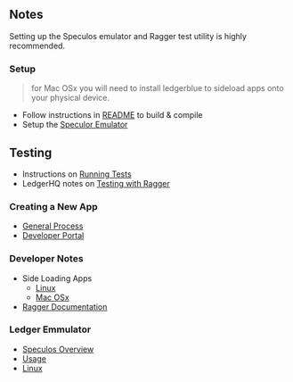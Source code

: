 ## Notes

Setting up the Speculos emulator and Ragger test utility is highly recommended.

### Setup

> for Mac OSx you will need to install ledgerblue to sideload apps onto your physical device.

- Follow instructions in [README](../README.md) to build & compile
- Setup the [Speculor Emulator](./speculos-emulator-setup.md)

## Testing

- Instructions on [Running Tests](./running-tests.md)
- LedgerHQ notes on [Testing with Ragger](../tests/functional/usage.md)

### Creating a New App

- [General Process](https://developers.ledger.com/docs/coin/general-process/)
- [Developer Portal](https://developers.ledger.com/)

### Developer Notes

- Side Loading Apps
  - [Linux](https://developers.ledger.com/docs/embedded-app/load-linux/)
  - [Mac OSx](https://developers.ledger.com/docs/embedded-app/load-mac/)
- [Ragger Documentation](https://ledgerhq.github.io/ragger/)

### Ledger Emmulator

- [Speculos Overview](https://developers.ledger.com/docs/speculos/introduction/)
- [Usage](https://developers.ledger.com/docs/speculos/user/usage/)
- [Linux](https://developers.ledger.com/docs/speculos/installation/build/)
